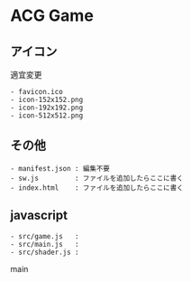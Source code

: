 
# ACG Game


## アイコン
適宜変更
```
- favicon.ico
- icon-152x152.png
- icon-192x192.png
- icon-512x512.png
```

## その他
```
- manifest.json : 編集不要
- sw.js         : ファイルを追加したらここに書く
- index.html    : ファイルを追加したらここに書く
```

## javascript
```
- src/game.js   :
- src/main.js   :
- src/shader.js :
```


main
